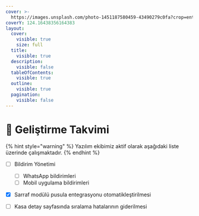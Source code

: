 ```yaml
---
cover: >-
  https://images.unsplash.com/photo-1451187580459-43490279c0fa?crop=entropy&cs=srgb&fm=jpg&ixid=M3wxOTcwMjR8MHwxfHNlYXJjaHw2fHxuYXNhJTIwd29ybGR8ZW58MHx8fHwxNzEyNTgzMzkxfDA&ixlib=rb-4.0.3&q=85
coverY: 124.16438356164383
layout:
  cover:
    visible: true
    size: full
  title:
    visible: true
  description:
    visible: false
  tableOfContents:
    visible: true
  outline:
    visible: true
  pagination:
    visible: false
---
```


# 🦉 Geliştirme Takvimi

{% hint style="warning" %}
Yazılım ekibimiz aktif olarak aşağıdaki liste üzerinde çalışmaktadır.
{% endhint %}



* [ ] Bildirim Yönetimi
  * [ ] WhatsApp bildirimleri
  * [ ] Mobil uygulama bildirimleri
* [x] Sarraf modülü pusula entegrasyonu otomatikleştirilmesi
* [ ] Kasa detay sayfasında sıralama hatalarının giderilmesi



